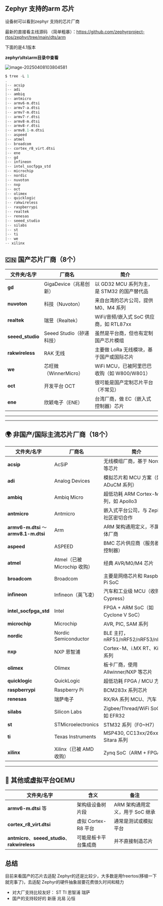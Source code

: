 ## Zephyr 支持的arm 芯片

设备树可以看到zephyr 支持的芯片厂商

最新的直接看主线源码 （简单粗暴）：https://github.com/zephyrproject-rtos/zephyr/tree/main/dts/arm

下面的是4.1版本

**zephyr\dts\arm目录中查看**



![image-20250408103804581](https://newbie-typora.oss-cn-shenzhen.aliyuncs.com/zhongke/image-20250408103804581.png)

```c
$ tree -L 1
.
|-- acsip
|-- adi
|-- ambiq
|-- antmicro
|-- armv6-m.dtsi
|-- armv7-a.dtsi
|-- armv7-m.dtsi
|-- armv7-r.dtsi
|-- armv8-m.dtsi
|-- armv8-r.dtsi
|-- armv8.1-m.dtsi
|-- aspeed
|-- atmel
|-- broadcom
|-- cortex_r8_virt.dtsi
|-- ene
|-- gd
|-- infineon
|-- intel_socfpga_std
|-- microchip
|-- nordic
|-- nuvoton
|-- nxp
|-- oct
|-- olimex
|-- quicklogic
|-- rakwireless
|-- raspberrypi
|-- realtek
|-- renesas
|-- seeed_studio
|-- silabs
|-- st
|-- ti
|-- we
-- xilinx 
```



## 🇨🇳 国产芯片厂商（8个）

| 文件夹/名字      | 厂商名                   | 简介                                        |
| ---------------- | ------------------------ | ------------------------------------------- |
| **gd**           | GigaDevice（兆易创新）   | 以 GD32 MCU 系列为主，是 STM32 的国产替代品 |
| **nuvoton**      | 科技（Nuvoton）          | 来自台湾的芯片公司，提供 M0、M4 系列        |
| **realtek**      | 瑞昱（Realtek）          | WiFi/音频/嵌入式 SoC 供应商，如 RTL87xx     |
| **seeed_studio** | Seeed Studio（矽递科技） | 虽然是平台商，但也有定制国产芯片模组        |
| **rakwireless**  | RAK 无线                 | 主要做 LoRa 无线模块，基于国产或国际芯片    |
| **we**           | 芯旺微（WinnerMicro）    | WiFi MCU，已被阿里巴巴收购（如 W800/W801）  |
| **oct**          | 开发平台 OCT             | 很可能是国产定制芯片平台（不常见）          |
| **ene**          | 欣颖电子（ENE）          | 台湾厂商，做 EC（嵌入式控制器）芯片         |

------

------

## 🌍 非国产/国际主流芯片厂商（18个）

| 文件夹/名字                            | 厂商名                       | 简介                                   |
| -------------------------------------- | ---------------------------- | -------------------------------------- |
| **acsip**                              | AcSiP                        | 无线模组厂商，基于 Nordic 等芯片       |
| **adi**                                | Analog Devices               | 模拟芯片和 MCU 方案（如 ADuCM 系列）   |
| **ambiq**                              | Ambiq Micro                  | 超低功耗 ARM Cortex-M 系列，如 Apollo3 |
| **antmicro**                           | Antmicro                     | 嵌入式平台公司，与 Zephyr 社区密切合作 |
| **armv6-m.dtsi** ～ **armv8.1-m.dtsi** | Arm                          | ARM 架构通用定义，不属于具体厂商       |
| **aspeed**                             | ASPEED                       | BMC 芯片供应商（服务器管理控制器）     |
| **atmel**                              | Atmel（已被 Microchip 收购） | 经典 AVR/M0/M4 芯片                    |
| **broadcom**                           | Broadcom                     | 主要是网络芯片和 Raspberry Pi SoC      |
| **infineon**                           | Infineon（英飞凌）           | 汽车和工业级 MCU（收购了 Cypress）     |
| **intel_socfpga_std**                  | Intel                        | FPGA + ARM SoC（如 Cyclone V SoC）     |
| **microchip**                          | Microchip                    | AVR, PIC, SAM 系列                     |
| **nordic**                             | Nordic Semiconductor         | BLE 主打，nRF51/nRF52/nRF53/nRF91      |
| **nxp**                                | NXP 恩智浦                   | Cortex-M、i.MX RT、Kinetis 系列        |
| **olimex**                             | Olimex                       | 板卡厂商，使用 Allwinner/NXP 等芯片    |
| **quicklogic**                         | QuickLogic                   | 超低功耗 FPGA / MCU 方案               |
| **raspberrypi**                        | Raspberry Pi                 | BCM283x 系列芯片                       |
| **renesas**                            | 瑞萨电子                     | RX/RA 系列 MCU、汽车 SoC               |
| **silabs**                             | Silicon Labs                 | Zigbee/Thread/WiFi SoC，如 EFR32       |
| **st**                                 | STMicroelectronics           | STM32 系列（F0~H7）                    |
| **ti**                                 | Texas Instruments            | MSP430, CC13xx/26xx, Sitara 系列       |
| **xilinx**                             | Xilinx（已被 AMD 收购）      | Zynq SoC（ARM + FPGA）                 |

------

## 🧪 其他或虚拟平台QEMU

| 文件夹/名字                                     | 含义                 | 备注                            |
| ----------------------------------------------- | -------------------- | ------------------------------- |
| **armv6-m.dtsi** 等                             | 架构级设备树片段     | ARM 架构通用定义，用于 SoC 继承 |
| **cortex_r8_virt.dtsi**                         | 虚拟 Cortex-R8 平台  | 通常是测试或模拟平台            |
| **antmicro**、**seeed_studio**、**rakwireless** | 可能是板卡平台集成商 | 并不直接制造芯片                |



## 总结

目前来看国产的芯片去适配 Zephyr的还是比较少，大多数是用freertos(移植一下就完事了)，去适配 Zephyr的硬件抽象层要花费很久时间和精力

- 对大厂支持比较友好：    ST  TI    恩智浦   瑞萨   
- 国产的支持较好的            新唐    兆易    沁恒




